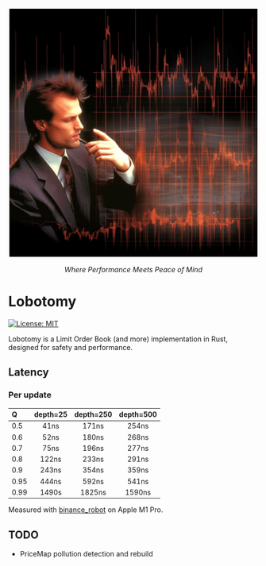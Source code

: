 <p align="center">
  <img src="assets/logo.png" alt="Lobotomy" width=500>
</p>

<p align="center">
    <i>Where Performance Meets Peace of Mind</i>
</p>

# Lobotomy
[![License: MIT](https://img.shields.io/badge/License-MIT-yellow.svg)](https://opensource.org/licenses/MIT)



Lobotomy is a Limit Order Book (and more) implementation in Rust, designed for safety and performance.

## Latency
### Per update
|        Q       | depth=25 | depth=250 | depth=500 |
|:-------------- | :--:     | :--:      | :--:
|       0.5      | 41ns     | 171ns     | 254ns
|       0.6      | 52ns     | 180ns     | 268ns
|       0.7      | 75ns     | 196ns     | 277ns
|       0.8      | 122ns    | 233ns     | 291ns
|       0.9      | 243ns    | 354ns     | 359ns
|       0.95     | 444ns    | 592ns     | 541ns
|       0.99     | 1490s    | 1825ns    | 1590ns

Measured with [binance_robot](src/app/binance_robot.rs) on Apple M1 Pro.

## TODO
- PriceMap pollution detection and rebuild